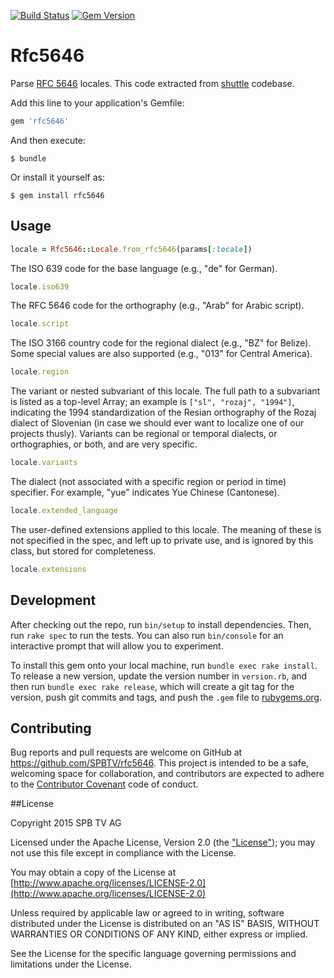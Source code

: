 [![Build Status](https://travis-ci.org/SPBTV/rfc5646.svg)](https://travis-ci.org/SPBTV/rfc5646)
[![Gem Version](https://badge.fury.io/rb/rfc5646.svg)](https://badge.fury.io/rb/rfc5646)

# Rfc5646

Parse [RFC 5646](http://tools.ietf.org/html/rfc5646) locales.
This code extracted from [shuttle](https://github.com/square/shuttle) codebase.

Add this line to your application's Gemfile:

```ruby
gem 'rfc5646'
```

And then execute:

    $ bundle

Or install it yourself as:

    $ gem install rfc5646

## Usage

```ruby
locale = Rfc5646::Locale.from_rfc5646(params[:locale])
```

The ISO 639 code for the base language (e.g., "de" for German).

```ruby
locale.iso639
```

The RFC 5646 code for the orthography (e.g., "Arab" for Arabic script).

```ruby
locale.script
```

The ISO 3166 country code for the regional dialect (e.g., "BZ" for Belize). Some special
values are also supported (e.g., "013" for Central America).

```ruby
locale.region
```

The variant or nested subvariant of this locale. The full path to a subvariant is listed as
a top-level Array; an example is `["sl", "rozaj", "1994"]`, indicating the 1994 standardization of the
Resian orthography of the Rozaj dialect of Slovenian (in case we should ever want to localize one of
our projects thusly). Variants can be regional or temporal dialects, or orthographies, or both,
and are very specific.

```ruby
locale.variants
```

The dialect (not associated with a specific region or period in time) specifier. For example,
"yue" indicates Yue Chinese (Cantonese).

```ruby
locale.extended_language
```

The user-defined extensions applied to this locale. The meaning of these is not specified in
the spec, and left up to private use, and is ignored by this class, but stored for completeness.

```ruby
locale.extensions
```

## Development

After checking out the repo, run `bin/setup` to install dependencies. Then, run `rake spec` to run the tests. You can also run `bin/console` for an interactive prompt that will allow you to experiment.

To install this gem onto your local machine, run `bundle exec rake install`. To release a new version, update the version number in `version.rb`, and then run `bundle exec rake release`, which will create a git tag for the version, push git commits and tags, and push the `.gem` file to [rubygems.org](https://rubygems.org).

## Contributing

Bug reports and pull requests are welcome on GitHub at https://github.com/SPBTV/rfc5646. This project is intended to be a safe, welcoming space for collaboration, and contributors are expected to adhere to the [Contributor Covenant](http://contributor-covenant.org/) code of conduct.


##License

Copyright 2015 SPB TV AG

Licensed under the Apache License, Version 2.0 (the ["License"](LICENSE)); you may not use this file except in compliance with the License.

You may obtain a copy of the License at [http://www.apache.org/licenses/LICENSE-2.0](http://www.apache.org/licenses/LICENSE-2.0)

Unless required by applicable law or agreed to in writing, software distributed under the License is distributed on an "AS IS" BASIS, WITHOUT WARRANTIES OR CONDITIONS OF ANY KIND, either express or implied.

See the License for the specific language governing permissions and limitations under the License.
